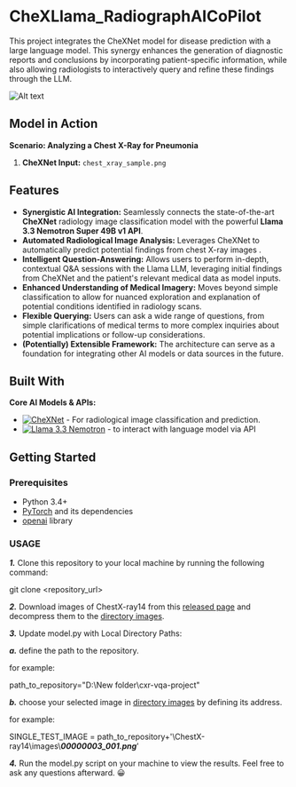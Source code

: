 # CheXLlama_RadiographAICoPilot

This project integrates the CheXNet model for disease prediction with a large language model. This synergy enhances the generation of diagnostic reports and conclusions by incorporating patient-specific information, while also allowing radiologists to interactively query and refine these findings through the LLM.

![Alt text](https://github.com/aminsistani5589/cheXNet/blob/master/image_0%20(1).png)

## Model in Action 

**Scenario: Analyzing a Chest X-Ray for Pneumonia**

1.  **CheXNet Input:** `chest_xray_sample.png`

## Features

*   **Synergistic AI Integration:** Seamlessly connects the state-of-the-art **CheXNet** radiology image classification model with the powerful **Llama 3.3 Nemotron Super 49B v1 API**.
*   **Automated Radiological Image Analysis:** Leverages CheXNet to automatically predict potential findings from chest X-ray images .
*   **Intelligent Question-Answering:** Allows users to perform in-depth, contextual Q&A sessions with the Llama LLM, leveraging initial findings from CheXNet and the patient's relevant medical data as model inputs.
*   **Enhanced Understanding of Medical Imagery:** Moves beyond simple classification to allow for nuanced exploration and explanation of potential conditions identified in radiology scans.
*   **Flexible Querying:** Users can ask a wide range of questions, from simple clarifications of medical terms to more complex inquiries about potential implications or follow-up considerations.
*   **(Potentially) Extensible Framework:** The architecture can serve as a foundation for integrating other AI models or data sources in the future.
  
## Built With

**Core AI Models & APIs:**
*   [![CheXNet](https://img.shields.io/badge/AI%20Model-CheXNet-blueviolet)](https://stanfordmlgroup.github.io/projects/chexnet/) - For radiological image classification and prediction.
*   [![Llama 3.3 Nemotron](https://img.shields.io/badge/LLM%20API-Llama%203.3%20Nemotron%20Super%2049B%20v1-brightgreen)](https://developer.nvidia.com/nemotron-3-8b) - to interact with language model via API

## Getting Started

### Prerequisites

*  Python 3.4+
*  [PyTorch](https://pytorch.org/) and its dependencies
*  [openai](https://pypi.org/project/openai/) library

### USAGE
***1.*** Clone this repository to your local machine by running the following command:

git clone <repository_url>

***2.*** Download images of ChestX-ray14 from this [released page](https://nihcc.app.box.com/v/ChestXray-NIHCC) and decompress them to the [directory images](https://github.com/Sinusealpha/cxr-vqa-project/tree/main/ChestX-ray14/images).

***3.*** Update model.py with Local Directory Paths:

***a.*** define the path to the repository.

for example:

path_to_repository="D:\\New folder\\cxr-vqa-project"

***b.*** choose your selected image in  [directory images](https://github.com/Sinusealpha/cxr-vqa-project/tree/main/ChestX-ray14/images) by defining its address.

for example:

SINGLE_TEST_IMAGE = path_to_repository+'\\ChestX-ray14\\images\\***00000003_001.png***'

***4.*** Run the model.py script on your machine to view the results. Feel free to ask any questions afterward. 😀




